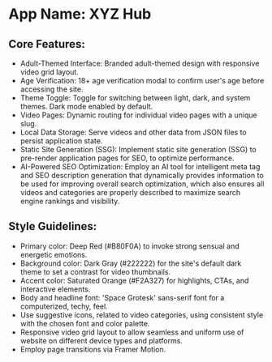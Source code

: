 # **App Name**: XYZ Hub

## Core Features:

- Adult-Themed Interface: Branded adult-themed design with responsive video grid layout.
- Age Verification: 18+ age verification modal to confirm user's age before accessing the site.
- Theme Toggle: Toggle for switching between light, dark, and system themes. Dark mode enabled by default.
- Video Pages: Dynamic routing for individual video pages with a unique slug.
- Local Data Storage: Serve videos and other data from JSON files to persist application state.
- Static Site Generation (SSG): Implement static site generation (SSG) to pre-render application pages for SEO, to optimize performance.
- AI-Powered SEO Optimization: Employ an AI tool for intelligent meta tag and SEO description generation that dynamically provides information to be used for improving overall search optimization, which also ensures all videos and categories are properly described to maximize search engine rankings and visibility.

## Style Guidelines:

- Primary color: Deep Red (#B80F0A) to invoke strong sensual and energetic emotions.
- Background color: Dark Gray (#222222) for the site's default dark theme to set a contrast for video thumbnails.
- Accent color: Saturated Orange (#F2A327) for highlights, CTAs, and interactive elements.
- Body and headline font: 'Space Grotesk' sans-serif font for a computerized, techy, feel.
- Use suggestive icons, related to video categories, using consistent style with the chosen font and color palette.
- Responsive video grid layout to allow seamless and uniform use of website on different device types and platforms.
- Employ page transitions via Framer Motion.